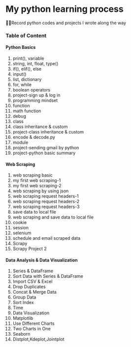 # My python learning process
:woman_technologist:Record python codes and projects I wrote along the way

### Table of Content

#### Python Basics
1. print(), variable
2. string, int, float, type()
3. if(), elif(), else
4. input()
5. list, dictionary
6. for, while
7. boolean operators
8. project-sign up & log in
9. programming mindset
10. function
11. math function
12. debug
13. class
14. class inheritance & custom
15. project-class inheritance & custom
16. encode & decode.py
17. module
18. project-sending gmail by python
19. project-python basic summary

#### Web Scraping
1. web scraping basic
2. my first web scraping-1
3. my first web scraping-2
4. web scraping by using json
5. web scraping request headers-1
6. web scraping request headers-2
7. web scraping request headers-3
8. save data to local file
9. web scraping and save data to local file
10. cookie
11. session
12. selenium
13. schedule and email scraped data
14. Scrapy
15. Scrapy Project 2

#### Data Analysis & Data Visualization
1. Series & DataFrame
2. Sort Data with Series & DataFrame
3. Import CSV & Excel
4. Drop Duplicates
5. Concat & Merge Data
6. Group Data
7. Sort Index
8. Time
9. Data Visualization
10. Matplotlib
11. Use Different Charts
12. Two Charts in One
13. Seaborn
14. Distplot,Kdeplot,Jointplot
